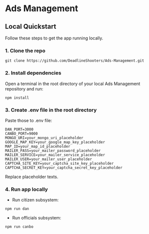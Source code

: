 # Ads Management

## Local Quickstart

Follow these steps to get the app running locally.

### 1. Clone the repo

```
git clone https://github.com/DeadlineShooters/Ads-Management.git
```

### 2. Install dependencies

Open a terminal in the root directory of your local Ads Management repository and run:

```
npm install
```

### 3. Create .env file in the root directory

Paste those to .env file:

```
DAN_PORT=3000
CANBO_PORT=9000
MONGO_URI=your_mongo_uri_placeholder
GOOGLE_MAP_KEY=your_google_map_key_placeholder
MAP_ID=your_map_id_placeholder
MAILER_PASS=your_mailer_password_placeholder
MAILER_SERVICE=your_mailer_service_placeholder
MAILER_USER=your_mailer_user_placeholder
CAPTCHA_SITE_KEY=your_captcha_site_key_placeholder
CAPTCHA_SECRET_KEY=your_captcha_secret_key_placeholder
```

Replace placeholder texts.

### 4. Run app locally

- Run citizen subsystem:

```
npm run dan
```

- Run officials subsystem:

```
npm run canbo
```
